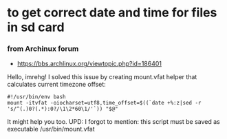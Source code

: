 # to get correct date and time for files in sd card

### from Archinux forum

- https://bbs.archlinux.org/viewtopic.php?id=186401

Hello, imrehg!
I solved this issue by creating mount.vfat helper that calculates current timezone offset:

```
#!/usr/bin/env bash
mount -itvfat -oiocharset=utf8,time_offset=$((`date +%:z|sed -r 's/^(.)0?(.*):0?/\1\2*60\1/'`)) "$@"
```

It might help you too.
UPD: I forgot to mention: this script must be saved as executable /usr/bin/mount.vfat

